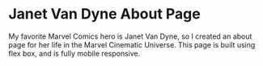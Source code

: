 # Janet Van Dyne About Page
My favorite Marvel Comics hero is Janet Van Dyne, so I created an about page for her life in the Marvel Cinematic Universe. This page is built using flex box, and is fully mobile responsive.
